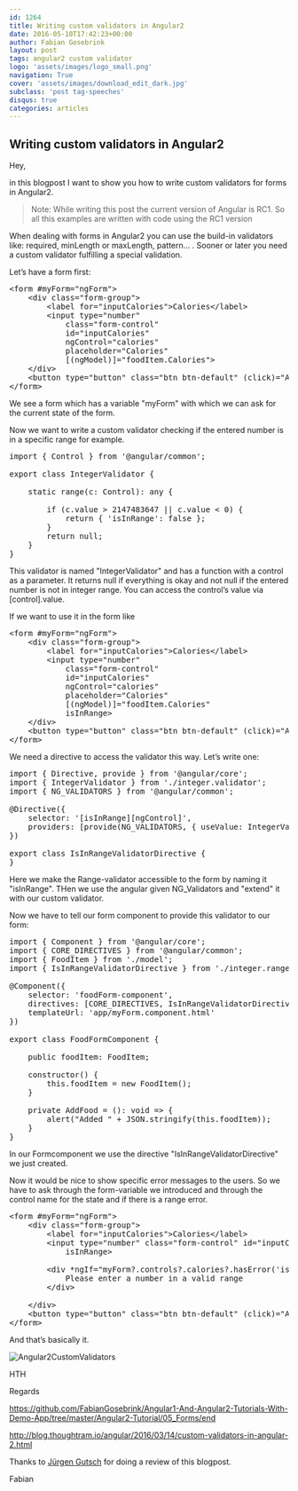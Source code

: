 ```yaml
---
id: 1264
title: Writing custom validators in Angular2
date: 2016-05-10T17:42:23+00:00
author: Fabian Gosebrink
layout: post
tags: angular2 custom validator 
logo: 'assets/images/logo_small.png'
navigation: True
cover: 'assets/images/download_edit_dark.jpg'
subclass: 'post tag-speeches'
disqus: true
categories: articles
---
```


## Writing custom validators in Angular2

Hey,

in this blogpost I want to show you how to write custom validators for forms in Angular2.

> Note: While writing this post the current version of Angular is RC1. So all this examples are written with code using the RC1 version

When dealing with forms in Angular2 you can use the build-in validators like: required, minLength or maxLength, pattern&#8230; . Sooner or later you need a custom validator fulfilling a special validation.

Let&#8217;s have a form first:

<pre class="lang:c# decode:true">&lt;form #myForm="ngForm"&gt;
    &lt;div class="form-group"&gt;
        &lt;label for="inputCalories"&gt;Calories&lt;/label&gt;
        &lt;input type="number" 
            class="form-control" 
            id="inputCalories" 
            ngControl="calories" 
            placeholder="Calories" 
            [(ngModel)]="foodItem.Calories"&gt;
    &lt;/div&gt;
    &lt;button type="button" class="btn btn-default" (click)="AddFood()" [disabled]="!myForm?.form.valid"&gt;Submit&lt;/button&gt;
&lt;/form&gt;</pre>

We see a form which has a variable "myForm" with which we can ask for the current state of the form.

Now we want to write a custom validator checking if the entered number is in a specific range for example.

<pre class="lang:c# decode:true ">import { Control } from '@angular/common';

export class IntegerValidator {

    static range(c: Control): any {

        if (c.value &gt; 2147483647 || c.value &lt; 0) {
            return { 'isInRange': false };
        }
        return null;
    }
}</pre>

This validator is named "IntegerValidator" and has a function with a control as a parameter. It returns null if everything is okay and not null if the entered number is not in integer range. You can access the control&#8217;s value via [control].value.

If we want to use it in the form like

<pre class="lang:c# decode:true ">&lt;form #myForm="ngForm"&gt;
    &lt;div class="form-group"&gt;
        &lt;label for="inputCalories"&gt;Calories&lt;/label&gt;
        &lt;input type="number" 
            class="form-control" 
            id="inputCalories" 
            ngControl="calories" 
            placeholder="Calories" 
            [(ngModel)]="foodItem.Calories"
            isInRange&gt;
    &lt;/div&gt;
    &lt;button type="button" class="btn btn-default" (click)="AddFood()" [disabled]="!myForm?.form.valid"&gt;Submit&lt;/button&gt;
&lt;/form&gt;</pre>

We need a directive to access the validator this way. Let&#8217;s write one:

<pre class="lang:js decode:true ">import { Directive, provide } from '@angular/core';
import { IntegerValidator } from './integer.validator';
import { NG_VALIDATORS } from '@angular/common';

@Directive({
    selector: '[isInRange][ngControl]',
    providers: [provide(NG_VALIDATORS, { useValue: IntegerValidator.range, multi: true })]
})

export class IsInRangeValidatorDirective {
}</pre>

Here we make the Range-validator accessible to the form by naming it "isInRange". THen we use the angular given NG_Validators and "extend" it with our custom validator.

Now we have to tell our form component to provide this validator to our form:

<pre class="lang:c# decode:true">import { Component } from '@angular/core';
import { CORE_DIRECTIVES } from '@angular/common';
import { FoodItem } from './model';
import { IsInRangeValidatorDirective } from './integer.range.validator.directive';

@Component({
    selector: 'foodForm-component',
    directives: [CORE_DIRECTIVES, IsInRangeValidatorDirective],
    templateUrl: 'app/myForm.component.html'
})

export class FoodFormComponent {

    public foodItem: FoodItem;

    constructor() {
        this.foodItem = new FoodItem();
    }

    private AddFood = (): void =&gt; {
        alert("Added " + JSON.stringify(this.foodItem));
    }
}</pre>

In our Formcomponent we use the directive "IsInRangeValidatorDirective" we just created.

Now it would be nice to show specific error messages to the users. So we have to ask through the form-variable we introduced and through the control name for the state and if there is a range error.

<pre class="lang:c# decode:true">&lt;form #myForm="ngForm"&gt;
    &lt;div class="form-group"&gt;
        &lt;label for="inputCalories"&gt;Calories&lt;/label&gt;
        &lt;input type="number" class="form-control" id="inputCalories" ngControl="calories" placeholder="Calories" [(ngModel)]="foodItem.Calories"
            isInRange&gt;

        &lt;div *ngIf="myForm?.controls?.calories?.hasError('isInRange') && myForm?.controls?.calories?.touched"&gt;
            Please enter a number in a valid range
        &lt;/div&gt;

    &lt;/div&gt;
    &lt;button type="button" class="btn btn-default" (click)="AddFood()" [disabled]="!myForm?.form.valid"&gt;Submit&lt;/button&gt;
&lt;/form&gt;</pre>

And that&#8217;s basically it.

![Angular2CustomValidators]({{site.baseurl}}assets/articles/2016-05/5eac1264-a787-43be-9144-58fc0fec9ef4.jpg)

HTH

Regards

<https://github.com/FabianGosebrink/Angular1-And-Angular2-Tutorials-With-Demo-App/tree/master/Angular2-Tutorial/05_Forms/end>

<http://blog.thoughtram.io/angular/2016/03/14/custom-validators-in-angular-2.html>

Thanks to [Jürgen Gutsch](http://www.gutsch-online.de/) for doing a review of this blogpost.

Fabian

